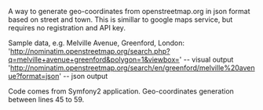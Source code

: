 A way to generate geo-coordinates from openstreetmap.org in json format based on street and town.
This is simillar to google maps service, but requires no registration and API key.

Sample data, e.g. Melville Avenue, Greenford, London:
'http://nominatim.openstreetmap.org/search.php?q=melville+avenue+greenford&polygon=1&viewbox='  -- visual output
'http://nominatim.openstreetmap.org/search/en/greenford/melville%20avenue?format=json'  -- json output

Code comes from Symfony2 application. Geo-coordinates generation between lines 45 to 59.
